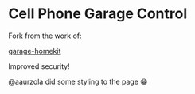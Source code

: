 <H1>Cell Phone Garage Control </H1>

Fork from the work of:

<a href="https://github.com/twstokes/garage-homekit"> garage-homekit</a>

Improved security!

@aaurzola did some styling to the page 😁
